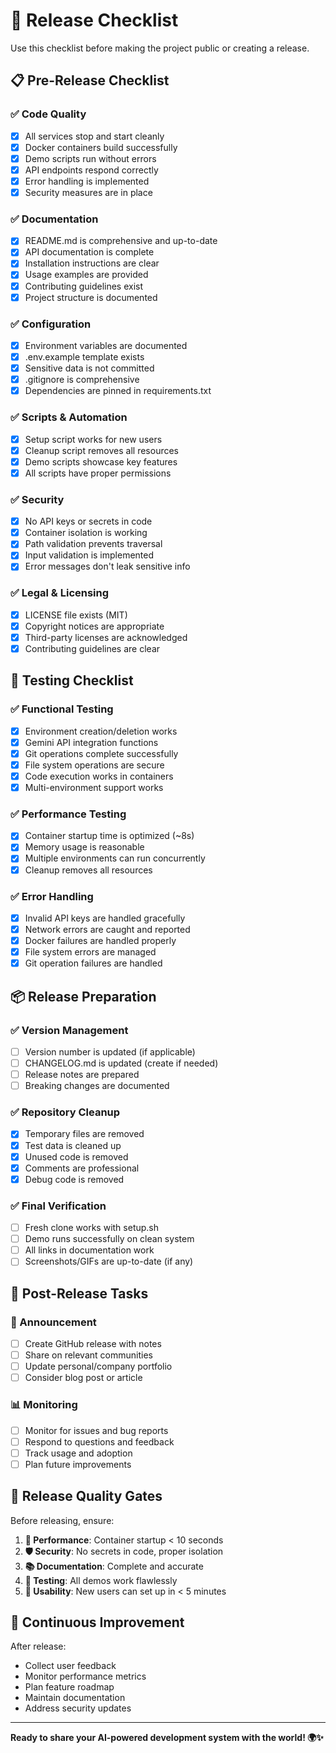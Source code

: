 # 🚀 Release Checklist

Use this checklist before making the project public or creating a release.

## 📋 Pre-Release Checklist

### ✅ Code Quality
- [x] All services stop and start cleanly
- [x] Docker containers build successfully
- [x] Demo scripts run without errors
- [x] API endpoints respond correctly
- [x] Error handling is implemented
- [x] Security measures are in place

### ✅ Documentation
- [x] README.md is comprehensive and up-to-date
- [x] API documentation is complete
- [x] Installation instructions are clear
- [x] Usage examples are provided
- [x] Contributing guidelines exist
- [x] Project structure is documented

### ✅ Configuration
- [x] Environment variables are documented
- [x] .env.example template exists
- [x] Sensitive data is not committed
- [x] .gitignore is comprehensive
- [x] Dependencies are pinned in requirements.txt

### ✅ Scripts & Automation
- [x] Setup script works for new users
- [x] Cleanup script removes all resources
- [x] Demo scripts showcase key features
- [x] All scripts have proper permissions

### ✅ Security
- [x] No API keys or secrets in code
- [x] Container isolation is working
- [x] Path validation prevents traversal
- [x] Input validation is implemented
- [x] Error messages don't leak sensitive info

### ✅ Legal & Licensing
- [x] LICENSE file exists (MIT)
- [x] Copyright notices are appropriate
- [x] Third-party licenses are acknowledged
- [x] Contributing guidelines are clear

## 🧪 Testing Checklist

### ✅ Functional Testing
- [x] Environment creation/deletion works
- [x] Gemini API integration functions
- [x] Git operations complete successfully
- [x] File system operations are secure
- [x] Code execution works in containers
- [x] Multi-environment support works

### ✅ Performance Testing
- [x] Container startup time is optimized (~8s)
- [x] Memory usage is reasonable
- [x] Multiple environments can run concurrently
- [x] Cleanup removes all resources

### ✅ Error Handling
- [x] Invalid API keys are handled gracefully
- [x] Network errors are caught and reported
- [x] Docker failures are handled properly
- [x] File system errors are managed
- [x] Git operation failures are handled

## 📦 Release Preparation

### ✅ Version Management
- [ ] Version number is updated (if applicable)
- [ ] CHANGELOG.md is updated (create if needed)
- [ ] Release notes are prepared
- [ ] Breaking changes are documented

### ✅ Repository Cleanup
- [x] Temporary files are removed
- [x] Test data is cleaned up
- [x] Unused code is removed
- [x] Comments are professional
- [x] Debug code is removed

### ✅ Final Verification
- [ ] Fresh clone works with setup.sh
- [ ] Demo runs successfully on clean system
- [ ] All links in documentation work
- [ ] Screenshots/GIFs are up-to-date (if any)

## 🌟 Post-Release Tasks

### 📢 Announcement
- [ ] Create GitHub release with notes
- [ ] Share on relevant communities
- [ ] Update personal/company portfolio
- [ ] Consider blog post or article

### 📊 Monitoring
- [ ] Monitor for issues and bug reports
- [ ] Respond to questions and feedback
- [ ] Track usage and adoption
- [ ] Plan future improvements

## 🎯 Release Quality Gates

Before releasing, ensure:

1. **🚀 Performance**: Container startup < 10 seconds
2. **🛡️ Security**: No secrets in code, proper isolation
3. **📚 Documentation**: Complete and accurate
4. **🧪 Testing**: All demos work flawlessly
5. **🔧 Usability**: New users can set up in < 5 minutes

## 🔄 Continuous Improvement

After release:
- Collect user feedback
- Monitor performance metrics
- Plan feature roadmap
- Maintain documentation
- Address security updates

---

**Ready to share your AI-powered development system with the world! 🌍✨**
